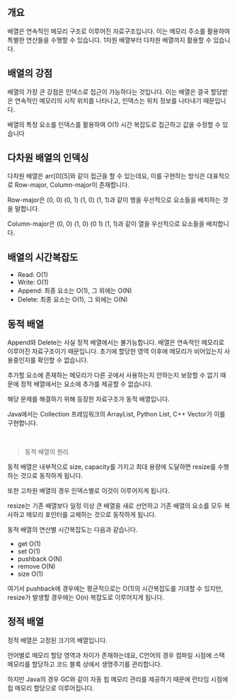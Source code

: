 ## 개요
배열은 연속적인 메모리 구조로 이루어진 자료구조입니다. 이는 메모리 주소를 활용하여 특별한 연산들을 수행할 수 있습니다. 1차원 배열부터 다차원 배열까지 활용할 수 있습니다.

## 배열의 강점
배열의 가장 큰 강점은 인덱스로 접근이 가능하다는 것입니다. 이는 배열은 결국 할당받은 연속적인 메모리의 시작 위치를 나타나고, 인덱스는 위치 정보를 나타내기 때문입니다.

배열의 특정 요소를 인덱스를 활용하여 O(1) 시간 복잡도로 접근하고 값을 수정할 수 있습니다

## 다차원 배열의 인덱싱
다차원 배열은 arr[0][5]와 같이 접근을 할 수 있는데요, 이를 구현하는 방식은 대표적으로 Row-major, Column-major이 존재합니다.

Row-major은 (0, 0) (0, 1) (1, 0) (1, 1)과 같이 행을 우선적으로 요소들을 배치하는 것을 말합니다.

Column-major은 (0, 0) (1, 0) (0 1) (1, 1)과 같이 열을 우선적으로 요소들을 배치합니다.

## 배열의 시간복잡도
- Read: O(1)
- Write: O(1)
- Append: 최종 요소는 O(1), 그 외에는 O(N)
- Delete: 최종 요소는 O(1), 그 외에는 O(N)

## 동적 배열
Append와 Delete는 사실 정적 배열에서는 불가능합니다. 배열은 연속적인 메모리로 이루어진 자료구조이기 때문입니다. 초기에 할당한 영역 이후에 메모리가 비어있는지 사용중인지를 확인할 수 없습니다.

추가할 요소에 존재하는 메모리가 다른 곳에서 사용하는지 안하는지 보장할 수 없기 때문에 정적 배열에서는 요소에 추가를 제공할 수 없습니다.

해당 문제를 해결하기 위해 등장한 자료구조가 동적 배열입니다.

Java에서는 Collection 프레임워크의 ArrayList, Python List, C++ Vector가 이를 구현합니다.

<br>

> 동적 배열의 원리

동적 배열은 내부적으로 size, capacity를 가지고 최대 용량에 도달하면 resize를 수행하는 것으로 동작하게 됩니다.

또한 고차원 배열의 경우 인덱스별로 이것이 이루어지게 됩니다.

resize는 기존 배열보다 일정 이상 큰 배열을 새로 선언하고 기존 배열의 요소를 모두 복사하고 메모리 포인터를 교체하는 것으로 동작하게 됩니다.

동적 배열의 연산별 시간복잡도는 다음과 같습니다.
- get O(1)
- set O(1)
- pushback O(N)
- remove O(N)
- size O(1)

여기서 pushback에 경우에는 평균적으로는 O(1)의 시간복잡도를 기대할 수 있지만, resize가 발생할 경우에는 O(n) 복잡도로 이루어지게 됩니다.

## 정적 배열
정적 배열은 고정된 크기의 배열입니다. 

언어별로 메모리 할당 영역과 차이가 존재하는데요, C언어의 경우 컴파일 시점에 스택 메모리를 할당하고 코드 블록 상에서 생명주기를 관리합니다.

하지만 Java의 경우 GC와 같이 자동 힙 메모리 관리를 제공하기 때문에 런타임 시점에 힙 메모리 할당으로 이루어집니다.

